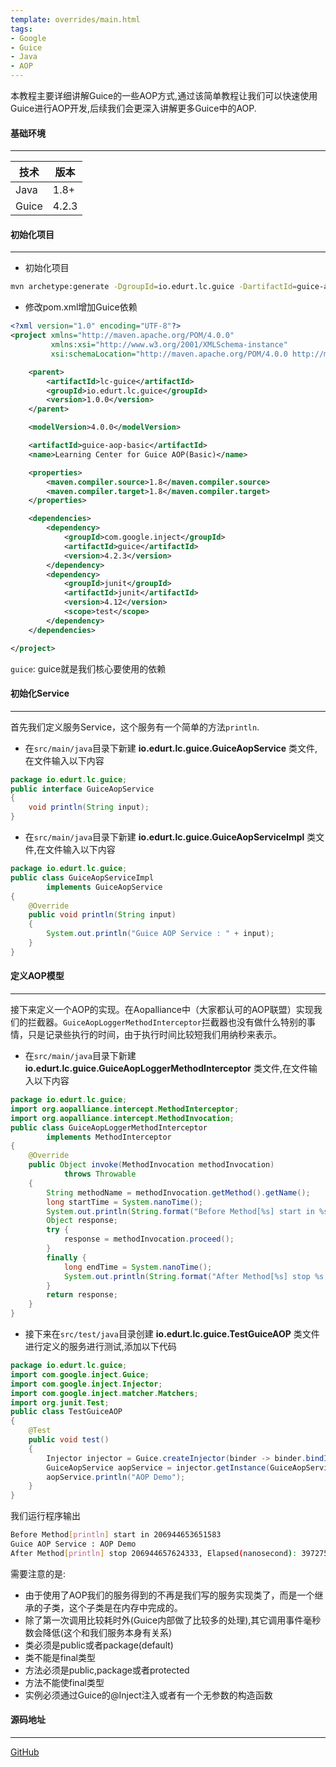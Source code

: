 ```yaml
---
template: overrides/main.html
tags:
- Google
- Guice
- Java
- AOP
---
```


本教程主要详细讲解Guice的一些AOP方式,通过该简单教程让我们可以快速使用Guice进行AOP开发,后续我们会更深入讲解更多Guice中的AOP.

#### 基础环境

---

| 技术  | 版本  |
| ----- | ----- |
| Java  | 1.8+  |
| Guice | 4.2.3 |

#### 初始化项目

---

- 初始化项目

```bash
mvn archetype:generate -DgroupId=io.edurt.lc.guice -DartifactId=guice-aop-basic -DarchetypeArtifactId=maven-archetype-quickstart -Dversion=1.0.0 -DinteractiveMode=false
```

- 修改pom.xml增加Guice依赖

```xml
<?xml version="1.0" encoding="UTF-8"?>
<project xmlns="http://maven.apache.org/POM/4.0.0"
         xmlns:xsi="http://www.w3.org/2001/XMLSchema-instance"
         xsi:schemaLocation="http://maven.apache.org/POM/4.0.0 http://maven.apache.org/xsd/maven-4.0.0.xsd">

    <parent>
        <artifactId>lc-guice</artifactId>
        <groupId>io.edurt.lc.guice</groupId>
        <version>1.0.0</version>
    </parent>

    <modelVersion>4.0.0</modelVersion>

    <artifactId>guice-aop-basic</artifactId>
    <name>Learning Center for Guice AOP(Basic)</name>

    <properties>
        <maven.compiler.source>1.8</maven.compiler.source>
        <maven.compiler.target>1.8</maven.compiler.target>
    </properties>

    <dependencies>
        <dependency>
            <groupId>com.google.inject</groupId>
            <artifactId>guice</artifactId>
            <version>4.2.3</version>
        </dependency>
        <dependency>
            <groupId>junit</groupId>
            <artifactId>junit</artifactId>
            <version>4.12</version>
            <scope>test</scope>
        </dependency>
    </dependencies>

</project>
```

`guice`: guice就是我们核心要使用的依赖

#### 初始化Service
---

首先我们定义服务Service，这个服务有一个简单的方法`println`.

- 在`src/main/java`目录下新建 **io.edurt.lc.guice.GuiceAopService** 类文件,在文件输入以下内容

```java
package io.edurt.lc.guice;
public interface GuiceAopService
{
    void println(String input);
}
```

- 在`src/main/java`目录下新建 **io.edurt.lc.guice.GuiceAopServiceImpl** 类文件,在文件输入以下内容

```java
package io.edurt.lc.guice;
public class GuiceAopServiceImpl
        implements GuiceAopService
{
    @Override
    public void println(String input)
    {
        System.out.println("Guice AOP Service : " + input);
    }
}
```

#### 定义AOP模型

---

接下来定义一个AOP的实现。在Aopalliance中（大家都认可的AOP联盟）实现我们的拦截器。`GuiceAopLoggerMethodInterceptor`拦截器也没有做什么特别的事情，只是记录些执行的时间，由于执行时间比较短我们用纳秒来表示。

- 在`src/main/java`目录下新建 **io.edurt.lc.guice.GuiceAopLoggerMethodInterceptor** 类文件,在文件输入以下内容

```java
package io.edurt.lc.guice;
import org.aopalliance.intercept.MethodInterceptor;
import org.aopalliance.intercept.MethodInvocation;
public class GuiceAopLoggerMethodInterceptor
        implements MethodInterceptor
{
    @Override
    public Object invoke(MethodInvocation methodInvocation)
            throws Throwable
    {
        String methodName = methodInvocation.getMethod().getName();
        long startTime = System.nanoTime();
        System.out.println(String.format("Before Method[%s] start in %s", methodName, startTime));
        Object response;
        try {
            response = methodInvocation.proceed();
        }
        finally {
            long endTime = System.nanoTime();
            System.out.println(String.format("After Method[%s] stop %s, Elapsed(nanosecond): %d", methodName, endTime, (endTime - startTime)));
        }
        return response;
    }
}
```

- 接下来在`src/test/java`目录创建 **io.edurt.lc.guice.TestGuiceAOP** 类文件进行定义的服务进行测试,添加以下代码

```java
package io.edurt.lc.guice;
import com.google.inject.Guice;
import com.google.inject.Injector;
import com.google.inject.matcher.Matchers;
import org.junit.Test;
public class TestGuiceAOP
{
    @Test
    public void test()
    {
        Injector injector = Guice.createInjector(binder -> binder.bindInterceptor(Matchers.any(), Matchers.any(), new GuiceAopLoggerMethodInterceptor()));
        GuiceAopService aopService = injector.getInstance(GuiceAopService.class);
        aopService.println("AOP Demo");
    }
}
```

我们运行程序输出

```bash
Before Method[println] start in 206944653651583
Guice AOP Service : AOP Demo
After Method[println] stop 206944657624333, Elapsed(nanosecond): 3972750
```

需要注意的是:

- 由于使用了AOP我们的服务得到的不再是我们写的服务实现类了，而是一个继承的子类，这个子类是在内存中完成的。
- 除了第一次调用比较耗时外(Guice内部做了比较多的处理),其它调用事件毫秒数会降低(这个和我们服务本身有关系)
- 类必须是public或者package(default)
- 类不能是final类型
- 方法必须是public,package或者protected
- 方法不能使final类型
- 实例必须通过Guice的@Inject注入或者有一个无参数的构造函数

#### 源码地址

---

[GitHub](https://github.com/EdurtIO/learning-center-code/tree/master/guice/aop-basic)
